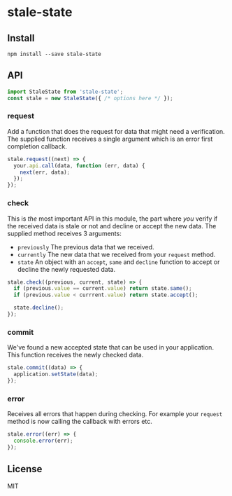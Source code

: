 # stale-state

## Install

```
npm install --save stale-state
```

## API

```js
import StaleState from 'stale-state';
const stale = new StaleState({ /* options here */ });
```

### request

Add a function that does the request for data that might need a verification.
The supplied function receives a single argument which is an error first
completion callback.

```js
stale.request((next) => {
  your.api.call(data, function (err, data) {
    next(err, data);
  });
});
```

### check

This is *the* most important API in this module, the part where *you* verify if
the received data is stale or not and decline or accept the new data. The
supplied method receives 3 arguments:

- `previously` The previous data that we received.
- `currently` The new data that we received from your `request` method.
- `state` An object with an `accept`, `same` and `decline` function to accept or
  decline the newly requested data.

```js
stale.check((previous, current, state) => {
  if (previous.value == current.value) return state.same();
  if (previous.value < currrent.value) return state.accept();

  state.decline();
});
```

### commit

We've found a new accepted state that can be used in your application. This
function receives the newly checked data.

```js
stale.commit((data) => {
  application.setState(data);
});
```

### error

Receives all errors that happen during checking. For example your `request`
method is now calling the callback with errors etc.

```js
stale.error((err) => {
  console.error(err);
});
```

## License

MIT
